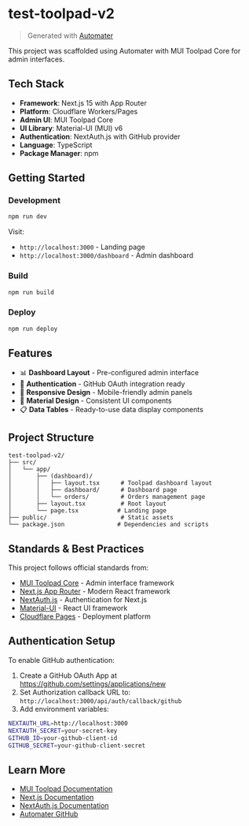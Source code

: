# test-toolpad-v2

> Generated with [Automater](https://github.com/rkristelijn/automater)

This project was scaffolded using Automater with MUI Toolpad Core for admin interfaces.

## Tech Stack

- **Framework**: Next.js 15 with App Router
- **Platform**: Cloudflare Workers/Pages
- **Admin UI**: MUI Toolpad Core
- **UI Library**: Material-UI (MUI) v6
- **Authentication**: NextAuth.js with GitHub provider
- **Language**: TypeScript
- **Package Manager**: npm

## Getting Started

### Development
```bash
npm run dev
```

Visit:
- `http://localhost:3000` - Landing page
- `http://localhost:3000/dashboard` - Admin dashboard

### Build
```bash
npm run build
```

### Deploy
```bash
npm run deploy
```

## Features

- 📊 **Dashboard Layout** - Pre-configured admin interface
- 🔐 **Authentication** - GitHub OAuth integration ready
- 📱 **Responsive Design** - Mobile-friendly admin panels
- 🎨 **Material Design** - Consistent UI components
- 📋 **Data Tables** - Ready-to-use data display components

## Project Structure

```
test-toolpad-v2/
├── src/
│   └── app/
│       ├── (dashboard)/
│       │   ├── layout.tsx      # Toolpad dashboard layout
│       │   ├── dashboard/      # Dashboard page
│       │   └── orders/         # Orders management page
│       ├── layout.tsx          # Root layout
│       └── page.tsx           # Landing page
├── public/                     # Static assets
└── package.json               # Dependencies and scripts
```

## Standards & Best Practices

This project follows official standards from:

- [MUI Toolpad Core](https://mui.com/toolpad/core/introduction/) - Admin interface framework
- [Next.js App Router](https://nextjs.org/docs/app) - Modern React framework
- [NextAuth.js](https://next-auth.js.org/) - Authentication for Next.js
- [Material-UI](https://mui.com/) - React UI framework
- [Cloudflare Pages](https://developers.cloudflare.com/pages/) - Deployment platform

## Authentication Setup

To enable GitHub authentication:

1. Create a GitHub OAuth App at https://github.com/settings/applications/new
2. Set Authorization callback URL to: `http://localhost:3000/api/auth/callback/github`
3. Add environment variables:

```bash
NEXTAUTH_URL=http://localhost:3000
NEXTAUTH_SECRET=your-secret-key
GITHUB_ID=your-github-client-id
GITHUB_SECRET=your-github-client-secret
```

## Learn More

- [MUI Toolpad Documentation](https://mui.com/toolpad/core/)
- [Next.js Documentation](https://nextjs.org/docs)
- [NextAuth.js Documentation](https://next-auth.js.org/)
- [Automater GitHub](https://github.com/rkristelijn/automater)

